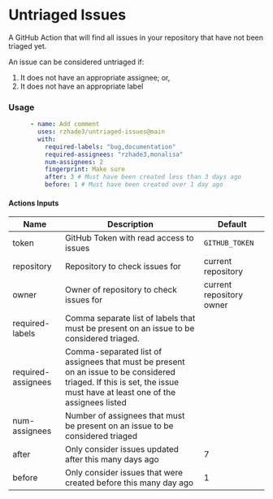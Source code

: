 # Untriaged Issues

A GitHub Action that will find all issues in your repository that have not been triaged yet.

An issue can be considered untriaged if:

1. It does not have an appropriate assignee; or,
2. It does not have an appropriate label

### Usage

```yaml
      - name: Add comment
        uses: rzhade3/untriaged-issues@main
        with:
          required-labels: "bug,documentation"
          required-assignees: "rzhade3,monalisa"
          num-assignees: 2
          fingerprint: Make sure
          after: 3 # Must have been created less than 3 days ago
          before: 1 # Must have been created over 1 day ago
```

#### Actions Inputs

| Name               | Description                                                                                                                                                           | Default                  |
|--------------------|-----------------------------------------------------------------------------------------------------------------------------------------------------------------------|--------------------------|
| token              | GitHub Token with read access to issues                                                                                                                               | `GITHUB_TOKEN`           |
| repository         | Repository to check issues for                                                                                                                                        | current repository       |
| owner              | Owner of repository to check issues for                                                                                                                               | current repository owner |
| required-labels    | Comma separate list of labels that must be present on an issue to be considered triaged.                                                                              |                          |
| required-assignees | Comma-separated list of assignees that must be present on an issue to be considered triaged. If this is set, the issue must have at least one of the assignees listed |                          |
| num-assignees      | Number of assignees that must be present on an issue to be considered triaged                                                                                         |                          |
| after              | Only consider issues updated after this many days ago                                                                                                                 | 7                        |
| before             | Only consider issues that were created before this many day ago                                                                                                       | 1                        |
